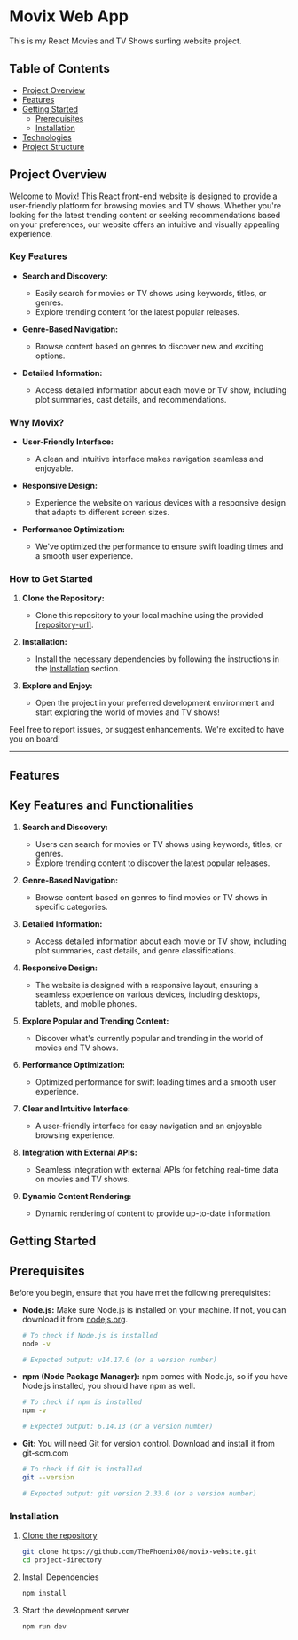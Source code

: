 # Movix Web App

This is my React Movies and TV Shows surfing website project.

## Table of Contents
- [Project Overview](#project-overview)
- [Features](#features)
- [Getting Started](#getting-started)
  - [Prerequisites](#prerequisites)
  - [Installation](#installation)
- [Technologies](#technologies)
- [Project Structure](#project-structure)

## Project Overview

Welcome to Movix! This React front-end website is designed to provide a user-friendly platform for browsing movies and TV shows. Whether you're looking for the latest trending content or seeking recommendations based on your preferences, our website offers an intuitive and visually appealing experience.

### Key Features

- **Search and Discovery:**
  - Easily search for movies or TV shows using keywords, titles, or genres.
  - Explore trending content for the latest popular releases.

- **Genre-Based Navigation:**
  - Browse content based on genres to discover new and exciting options.

- **Detailed Information:**
  - Access detailed information about each movie or TV show, including plot summaries, cast details, and recommendations.

### Why Movix?

- **User-Friendly Interface:**
  - A clean and intuitive interface makes navigation seamless and enjoyable.

- **Responsive Design:**
  - Experience the website on various devices with a responsive design that adapts to different screen sizes.

- **Performance Optimization:**
  - We've optimized the performance to ensure swift loading times and a smooth user experience.

### How to Get Started

1. **Clone the Repository:**
   - Clone this repository to your local machine using the provided [\[repository-url\]](https://github.com/ThePhoenix08/movix-website.git).

2. **Installation:**
   - Install the necessary dependencies by following the instructions in the [Installation](#installation) section.

3. **Explore and Enjoy:**
   - Open the project in your preferred development environment and start exploring the world of movies and TV shows!

Feel free to report issues, or suggest enhancements. We're excited to have you on board!

---


## Features

## Key Features and Functionalities

1. **Search and Discovery:**
   - Users can search for movies or TV shows using keywords, titles, or genres.
   - Explore trending content to discover the latest popular releases.

2. **Genre-Based Navigation:**
   - Browse content based on genres to find movies or TV shows in specific categories.

3. **Detailed Information:**
   - Access detailed information about each movie or TV show, including plot summaries, cast details, and genre classifications.

5. **Responsive Design:**
   - The website is designed with a responsive layout, ensuring a seamless experience on various devices, including desktops, tablets, and mobile phones.

10. **Explore Popular and Trending Content:**
    - Discover what's currently popular and trending in the world of movies and TV shows.

11. **Performance Optimization:**
    - Optimized performance for swift loading times and a smooth user experience.

12. **Clear and Intuitive Interface:**
    - A user-friendly interface for easy navigation and an enjoyable browsing experience.

13. **Integration with External APIs:**
    - Seamless integration with external APIs for fetching real-time data on movies and TV shows.

14. **Dynamic Content Rendering:**
    - Dynamic rendering of content to provide up-to-date information.

## Getting Started

## Prerequisites

Before you begin, ensure that you have met the following prerequisites:

- **Node.js:** Make sure Node.js is installed on your machine. If not, you can download it from [nodejs.org](https://nodejs.org/).

  ```bash
  # To check if Node.js is installed
  node -v

  # Expected output: v14.17.0 (or a version number)

- **npm (Node Package Manager):** npm comes with Node.js, so if you have Node.js installed, you should have npm as well.

  ```bash
  # To check if npm is installed
  npm -v

  # Expected output: 6.14.13 (or a version number)

- **Git:** You will need Git for version control. Download and install it from git-scm.com

  ```bash
  # To check if Git is installed
  git --version

  # Expected output: git version 2.33.0 (or a version number)

### Installation

1. [Clone the repository](#)
   ```bash
   git clone https://github.com/ThePhoenix08/movix-website.git
   cd project-directory

2. Install Dependencies
   ```bash
   npm install

3. Start the development server
   ```bash
   npm run dev
